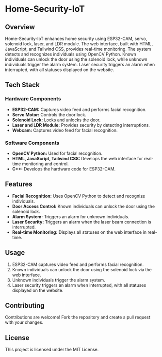 # Home-Security-IoT

## Overview
Home-Security-IoT enhances home security using ESP32-CAM, servo, solenoid lock, laser, and LDR module. The web interface, built with HTML, JavaScript, and Tailwind CSS, provides real-time monitoring. The system detects and recognizes individuals using OpenCV Python. Known individuals can unlock the door using the solenoid lock, while unknown individuals trigger the alarm system. Laser security triggers an alarm when interrupted, with all statuses displayed on the website.

## Tech Stack

### Hardware Components
- **ESP32-CAM:** Captures video feed and performs facial recognition.
- **Servo Motor:** Controls the door lock.
- **Solenoid Lock:** Locks and unlocks the door.
- **Laser and LDR Module:** Provides security by detecting interruptions.
- **Webcam:** Captures video feed for facial recognition.

### Software Components
- **OpenCV Python:** Used for facial recognition.
- **HTML, JavaScript, Tailwind CSS:** Develops the web interface for real-time monitoring and control.
- **C++:** Develops the hardware code for ESP32-CAM.

## Features
- **Facial Recognition:** Uses OpenCV Python to detect and recognize individuals.
- **Door Access Control:** Known individuals can unlock the door using the solenoid lock.
- **Alarm System:** Triggers an alarm for unknown individuals.
- **Laser Security:** Triggers an alarm when the laser beam connection is interrupted.
- **Real-time Monitoring:** Displays all statuses on the web interface in real-time.

## Usage
1. ESP32-CAM captures video feed and performs facial recognition.
2. Known individuals can unlock the door using the solenoid lock via the web interface.
3. Unknown individuals trigger the alarm system.
4. Laser security triggers an alarm when interrupted, with all statuses displayed on the website.

## Contributing
Contributions are welcome! Fork the repository and create a pull request with your changes.

## License
This project is licensed under the MIT License.
